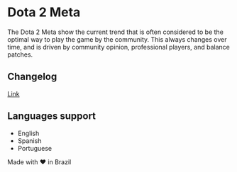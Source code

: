 # Dota 2 Meta

The Dota 2 Meta show the current trend that is often considered to be the optimal way to play the game by the community. 
This always changes over time, and is driven by community opinion, professional players, and balance patches.

## Changelog

[Link](CHANGELOG.md)

## Languages support
- English
- Spanish
- Portuguese

Made with ❤ in Brazil
